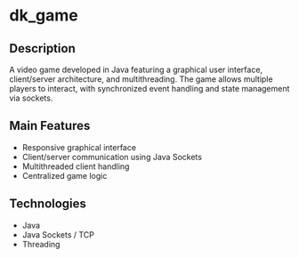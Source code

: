 # dk_game

## Description
A video game developed in Java featuring a graphical user interface, client/server architecture, and multithreading. The game allows multiple players to interact, with synchronized event handling and state management via sockets.

## Main Features
- Responsive graphical interface
- Client/server communication using Java Sockets
- Multithreaded client handling
- Centralized game logic

## Technologies
- Java
- Java Sockets / TCP
- Threading


